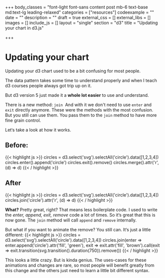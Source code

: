+++
body_classes = "font-light font-sans content post mb-6 text-base md:text-lg leading-relaxed"
categories = ["resources"]
codeexample = ""
date = ""
description = ""
draft = true
external_css = []
external_libs = []
images = []
include_js = []
layout = "single"
section = "d3"
title = "Updating your chart in d3.js"

+++
# Updating your chart

Updating your d3 chart used to be a bit confusing for most people. 

The data pattern takes some time to understand properly and when I teach d3 courses people always got trip up on it. 

But d3 version 5 just made it a **whole lot easier** to use and understand. 

There is a new method: `join`  And with it we don't need to use `enter` and `exit` directly anymore. These were the methods with the most confusion.  
But you still can use them. You pass them to the `join` method to have more fine grain control.

Let‘s take a look at how it works. 

## Before:
{{< highlight js >}}
circles = d3.select('svg').selectAll('circle').data([1,2,3,4])
circles.enter().append('circle')
circles.exit().remove()
circles.merge().attr('r', (d) => d)
{{< / highlight >}}
 
## After
{{< highlight js >}}
circles = d3.select('svg').selectAll('circle').data([1,2,3,4])
circles.join('circle').attr('r', (d) => d)
{{< / highlight >}}

__What?__ Pretty great, right? 
That means less boilerplate code. I used to write the _enter, append, exit, remove_ code a lot of times. So it‘s great that this is now gone. The  `join` method will call `append` and `remove` internally. 

But what if you want to animate the remove?
You still can. It‘s just a little different:
{{< highlight js >}}
circles = d3.select('svg').selectAll('circle').data([1,2,3,4])
circles.join(enter => enter.append('circle').attr('fill', 'green'), exit => exit.attr('fill', 'brown').call(exit => exit.transition(svg.transition().duration(750)).remove())
{{< / highlight >}}

This looks a little crazy. But is kinda genius. The uses-cases for these animations and changes are rare, so most people will benefit greatly from this change and the others just need to learn a little bit different syntax. 